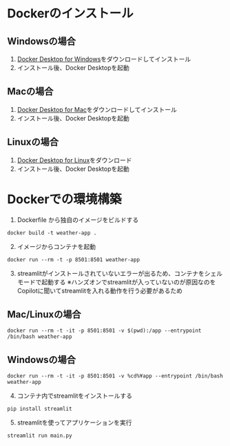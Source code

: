 # Dockerのインストール
## Windowsの場合
1. [Docker Desktop for Windows](https://docs.docker.com/desktop/install/windows-install/)をダウンロードしてインストール
2. インストール後、Docker Desktopを起動

## Macの場合
1. [Docker Desktop for Mac](https://docs.docker.com/desktop/install/mac-install/)をダウンロードしてインストール
2. インストール後、Docker Desktopを起動

## Linuxの場合
1. [Docker Desktop for Linux](https://docs.docker.com/desktop/setup/install/linux/)をダウンロード
2. インストール後、Docker Desktopを起動


# Dockerでの環境構築
1. Dockerfile から独自のイメージをビルドする
```
docker build -t weather-app .
```
2. イメージからコンテナを起動
```
docker run --rm -t -p 8501:8501 weather-app
```
3. streamlitがインストールされていないエラーが出るため、コンテナをシェルモードで起動する
※ハンズオンでstreamlitが入っていないのが原因なのをCopilotに聞いてstreamlitを入れる動作を行う必要があるため
## Mac/Linuxの場合
```
docker run --rm -t -it -p 8501:8501 -v $(pwd):/app --entrypoint /bin/bash weather-app
```

## Windowsの場合
```
docker run --rm -t -it -p 8501:8501 -v %cd%¥app --entrypoint /bin/bash weather-app
```

4. コンテナ内でstreamlitをインストールする
```
pip install streamlit
```
5. streamlitを使ってアプリケーションを実行
```
streamlit run main.py
```